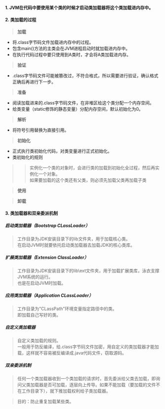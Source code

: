 #### 1. JVM在代码中要使用某个类的时候才启动类加载器将这个类加载进内存中。
#### 2. 类加载的过程

>**加载**
* 将.class字节码文件加载进内存中的过程。  
* 包含main()方法的主类会在JVM进程启动时就加载进内存中。  
* 在执行代码过程中要只使用到A类时，才会将A类加载进内存。

>**验证**
* .class字节码文件可能被篡改过，不符合格式，所以需要进行验证，确认格式正确后再进行下一步。

>**准备**
* 阅读加载进来的.class字节码文件，在非堆区给这个类分配一个内存空间。
* 给类变量（static修饰的静态变量）分配内存空间，默认初始化为0。

>**解析**
* 将符号引用替换为直接引用。

>**初始化**
* 正式执行类初始化代码，对类变量进行正式初始化。
* 类初始化的规则
>>实例化一个类的对象时，会进行类的加载到初始化全过程，然后再实例化一个对象。  
如果要加载的这个类还有父类，则必须先加载父类再加载子类

>**使用**

>**卸载**

#### 3. 类加载器和双亲委派机制
##### 启动类加载器（Bootstrap CLassLoader）
>工作目录为JDK安装目录下的lib文件夹，用于加载核心类。  
在启动JVM时就要依托启动类加载器去加载JDK的核心类库。

##### 扩展类加载器（Extension ClassLoader）
>工作目录为JDK安装目录下的lib\ext文件夹，用于加载扩展类库，泳衣支撑JVM系统的运行。  
也是在启动JVM时加载。

##### 应用类加载器（Application CLassLoader）
>工作目录为"CLassPath"环境变量指定路径中的类。  
即加载自己写好的类。

##### 自定义类加载器
>自定义类加载的规则。  
一般用于防反编译，给.class字节码文件加密，用自定义的类加载器才能加载，这样就不容易被反编译成.java代码文件，窃取源码。

##### 双亲委派机制
>任何一个类加载器收到一个类加载的请求时，首先委派给父类去加载，即询问父类加载器是否可加载，逐层向上传导。如果不能加载（要加载的文件不在工作目录下），就下推加载权利给子类加载器。

>目的：防止重复加载某些类。
